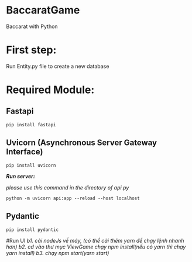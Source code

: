 # BaccaratGame
 Baccarat with Python

# First step:
 Run Entity.py file to create a new database

# Required Module:
 ## Fastapi
    pip install fastapi
 ## Uvicorn (Asynchronous Server Gateway Interface)
    pip install uvicorn
 ***Run server:***

*please use this command in the directory of api.py*

    python -m uvicorn api:app --reload --host localhost
 ## Pydantic
    pip install pydantic
#Run UI
   *b1. cài nodeJs về máy, (có thể cài thêm yarn để chạy lệnh nhanh hơn)*
   *b2. cd vào thư mục ViewGame chạy npm install(nếu có yarn thì chạy yarn install)*
   *b3. chạy npm start(yarn start)*
